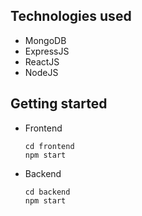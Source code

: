 ## Technologies used

- MongoDB
- ExpressJS
- ReactJS
- NodeJS

## Getting started

- Frontend

    ```
    cd frontend
    npm start
    ```

- Backend

    ```
    cd backend
    npm start
    ```